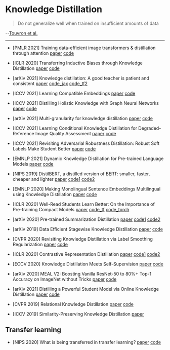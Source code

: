 # Knowledge Distillation

> Do not generalize well when trained on insufficient amounts of data

--[Touvron et al.](http://proceedings.mlr.press/v139/touvron21a/touvron21a.pdf)

--------------

* [PMLR 2021] Training data-efficient image transformers & distillation through attention [paper](http://proceedings.mlr.press/v139/touvron21a/touvron21a.pdf) [code](https://github.com/facebookresearch/deit)

* [ICLR 2020] Transferring Inductive Biases through Knowledge Distillation [paper](https://arxiv.org/pdf/2006.00555.pdf) [code](https://github.com/samiraabnar/Reflect)

* [arXiv 2021] Knowledge distillation: A good teacher is patient and consistent [paper](https://arxiv.org/pdf/2106.05237v1.pdf) [code_jax](https://github.com/google-research/big_transfer) [code_tf2](https://github.com/sayakpaul/FunMatch-Distillation)

* [ICCV 2021] Learning Compatible Embeddings [paper](https://openaccess.thecvf.com/content/ICCV2021/papers/Meng_Learning_Compatible_Embeddings_ICCV_2021_paper.pdf) [code](https://github.com/IrvingMeng/LCE)

* [ICCV 2021] Distilling Holistic Knowledge with Graph Neural Networks [paper](https://openaccess.thecvf.com/content/ICCV2021/papers/Zhou_Distilling_Holistic_Knowledge_With_Graph_Neural_Networks_ICCV_2021_paper.pdf) [code](https://github.com/wyc-ruiker/HKD)

* [arXiv 2021] Multi-granularity for knowledge distillation [paper](https://arxiv.org/pdf/2108.06681v1.pdf) [code](https://github.com/shaoeric/multi-granularity-distillation)

* [ICCV 2021] Learning Conditional Knowledge Distillation for Degraded-Reference Image Quality Assessment [paper](http://openaccess.thecvf.com//content/ICCV2021/papers/Zheng_Learning_Conditional_Knowledge_Distillation_for_Degraded-Reference_Image_Quality_Assessment_ICCV_2021_paper.pdf) [code](https://github.com/researchmm/ckdn)

* [ICCV 2021] Revisiting Adversarial Robustness Distillation: Robust Soft Labels Make Student Better [paper](http://openaccess.thecvf.com//content/ICCV2021/papers/Zi_Revisiting_Adversarial_Robustness_Distillation_Robust_Soft_Labels_Make_Student_Better_ICCV_2021_paper.pdf) [code](https://github.com/zibojia/rslad)

* [EMNLP 2021] Dynamic Knowledge Distillation for Pre-trained Language Models [paper](https://arxiv.org/pdf/2109.11295v1.pdf) [code](https://github.com/lancopku/DynamicKD)

* [NIPS 2019] DistilBERT, a distilled version of BERT: smaller, faster, cheaper and lighter [paper](https://arxiv.org/pdf/1910.01108v4.pdf) [code1](https://github.com/huggingface/transformers) [code2](https://github.com/huggingface/swift-coreml-transformers)

* [EMNLP 2020] Making Monolingual Sentence Embeddings Multilingual using Knowledge Distillation [paper](https://arxiv.org/pdf/2004.09813v2.pdf) [code](https://github.com/UKPLab/sentence-transformers)

* [ICLR 2020] Well-Read Students Learn Better: On the Importance of Pre-training Compact Models [paper](https://arxiv.org/pdf/1908.08962v2.pdf) [code_tf](https://github.com/google-research/bert) [code_torch](https://github.com/PAIR-code/lit)

* [arXiv 2020] Pre-trained Summarization Distillation [paper](https://arxiv.org/pdf/2010.13002v2.pdf) [code1](https://github.com/huggingface/transformers/blob/master/examples/seq2seq/README.md) [code2](http://tiny.cc/4iy0tz)

* [arXiv 2019] Data Efficient Stagewise Knowledge Distillation [paper](https://arxiv.org/pdf/1911.06786v3.pdf) [code](https://github.com/IvLabs/stagewise-knowledge-distillation)

* [CVPR 2020] Revisiting Knowledge Distillation via Label Smoothing Regularization [paper](https://arxiv.org/pdf/1909.11723v3.pdf) [code](https://github.com/yuanli2333/Teacher-free-Knowledge-Distillation)

* [ICLR 2020] Contrastive Representation Distillation [paper](https://arxiv.org/pdf/1910.10699v2.pdf) [code1](https://github.com/HobbitLong/RepDistiller) [code2](https://github.com/yoshitomo-matsubara/torchdistill)

* [ECCV 2020] Knowledge Distillation Meets Self-Supervision [paper](https://www.ecva.net/papers/eccv_2020/papers_ECCV/papers/123540562.pdf) [code](https://github.com/xuguodong03/SSKD)

* [arXiv 2020] MEAL V2: Boosting Vanilla ResNet-50 to 80%+ Top-1 Accuracy on ImageNet without Tricks [paper](https://arxiv.org/pdf/2009.08453v2.pdf) [code](https://github.com/szq0214/MEAL-V2)

* [arXiv 2021] Distilling a Powerful Student Model via Online Knowledge Distillation [paper](https://arxiv.org/pdf/2103.14473v2.pdf) [code](https://github.com/SJLeo/FFSD)


* [CVPR 2019] Relational Knowledge Distillation [paper](https://arxiv.org/pdf/1904.05068.pdf) [code](https://github.com/lenscloth/RKD)

* [ICCV 2019] Similarity-Preserving Knowledge Distillation [paper](https://openaccess.thecvf.com/content_ICCV_2019/papers/Tung_Similarity-Preserving_Knowledge_Distillation_ICCV_2019_paper.pdf)

## Transfer learning

* [NIPS 2020] What is being transferred in transfer learning? [paper](https://arxiv.org/pdf/2008.11687.pdf) [code](https://github.com/google-research/understanding-transfer-learning)
